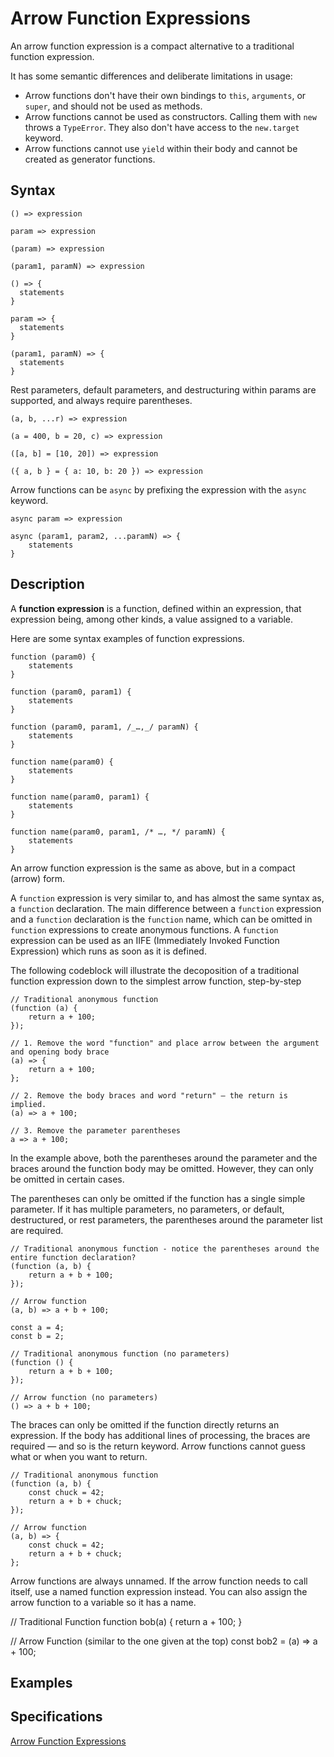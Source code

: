 # Arrow Function Expressions

An arrow function expression is a compact alternative to a traditional function expression.

It has some semantic differences and deliberate limitations in usage:

- Arrow functions don't have their own bindings to `this`, `arguments`, or `super`, and should not be used as methods.
- Arrow functions cannot be used as constructors. Calling them with `new` throws a `TypeError`. They also don't have access to the `new.target` keyword.
- Arrow functions cannot use `yield` within their body and cannot be created as generator functions.

## Syntax

    () => expression

    param => expression

    (param) => expression

    (param1, paramN) => expression

    () => {
      statements
    }

    param => {
      statements
    }

    (param1, paramN) => {
      statements
    }

Rest parameters, default parameters, and destructuring within params are supported, and always require parentheses.

    (a, b, ...r) => expression

    (a = 400, b = 20, c) => expression

    ([a, b] = [10, 20]) => expression

    ({ a, b } = { a: 10, b: 20 }) => expression

Arrow functions can be `async` by prefixing the expression with the `async` keyword.

    async param => expression

    async (param1, param2, ...paramN) => {
        statements
    }

## Description

A **function expression** is a function, defined within an expression, that expression being, among other kinds, a value assigned to a variable.

Here are some syntax examples of function expressions.

    function (param0) {
        statements
    }

    function (param0, param1) {
        statements
    }

    function (param0, param1, /_…,_/ paramN) {
        statements
    }

    function name(param0) {
        statements
    }

    function name(param0, param1) {
        statements
    }

    function name(param0, param1, /* …, */ paramN) {
        statements
    }

An arrow function expression is the same as above, but in a compact (arrow) form.

A `function` expression is very similar to, and has almost the same syntax as, a `function` declaration. The main difference between a `function` expression and a `function` declaration is the `function` name, which can be omitted in `function` expressions to create anonymous functions. A `function` expression can be used as an IIFE (Immediately Invoked Function Expression) which runs as soon as it is defined.

The following codeblock will illustrate the decoposition of a traditional function expression down to the simplest arrow function, step-by-step

    // Traditional anonymous function
    (function (a) {
        return a + 100;
    });

    // 1. Remove the word "function" and place arrow between the argument and opening body brace
    (a) => {
        return a + 100;
    };

    // 2. Remove the body braces and word "return" — the return is implied.
    (a) => a + 100;

    // 3. Remove the parameter parentheses
    a => a + 100;

In the example above, both the parentheses around the parameter and the braces around the function body may be omitted. However, they can only be omitted in certain cases.

The parentheses can only be omitted if the function has a single simple parameter. If it has multiple parameters, no parameters, or default, destructured, or rest parameters, the parentheses around the parameter list are required.

    // Traditional anonymous function - notice the parentheses around the entire function declaration?
    (function (a, b) {
        return a + b + 100;
    });

    // Arrow function
    (a, b) => a + b + 100;

    const a = 4;
    const b = 2;

    // Traditional anonymous function (no parameters)
    (function () {
        return a + b + 100;
    });

    // Arrow function (no parameters)
    () => a + b + 100;

The braces can only be omitted if the function directly returns an expression. If the body has additional lines of processing, the braces are required — and so is the return keyword. Arrow functions cannot guess what or when you want to return.

    // Traditional anonymous function
    (function (a, b) {
        const chuck = 42;
        return a + b + chuck;
    });

    // Arrow function
    (a, b) => {
        const chuck = 42;
        return a + b + chuck;
    };

Arrow functions are always unnamed. If the arrow function needs to call itself, use a named function expression instead. You can also assign the arrow function to a variable so it has a name.

// Traditional Function
function bob(a) {
    return a + 100;
}

// Arrow Function (similar to the one given at the top)
const bob2 = (a) => a + 100;

## Examples

## Specifications

[Arrow Function Expressions](https://developer.mozilla.org/en-US/docs/Web/JavaScript/Reference/Functions/Arrow_functions)
